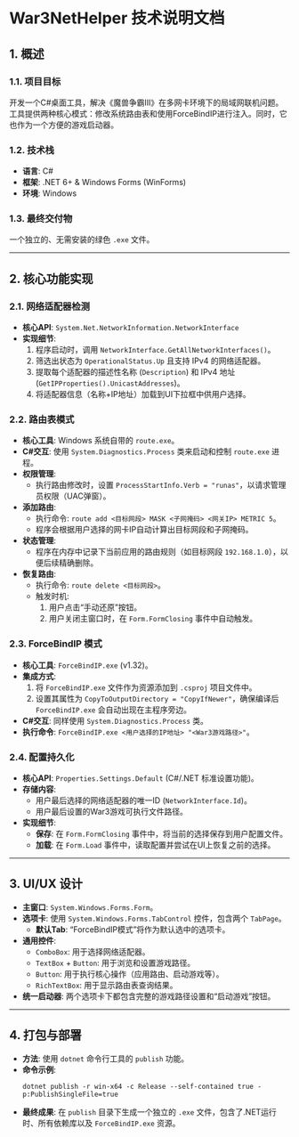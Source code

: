 # War3NetHelper 技术说明文档

## 1. 概述

### 1.1. 项目目标
开发一个C#桌面工具，解决《魔兽争霸III》在多网卡环境下的局域网联机问题。工具提供两种核心模式：修改系统路由表和使用ForceBindIP进行注入。同时，它也作为一个方便的游戏启动器。

### 1.2. 技术栈
- **语言**: C#
- **框架**: .NET 6+ & Windows Forms (WinForms)
- **环境**: Windows

### 1.3. 最终交付物
一个独立的、无需安装的绿色 `.exe` 文件。

---

## 2. 核心功能实现

### 2.1. 网络适配器检测
- **核心API**: `System.Net.NetworkInformation.NetworkInterface`
- **实现细节**:
  1. 程序启动时，调用 `NetworkInterface.GetAllNetworkInterfaces()`。
  2. 筛选出状态为 `OperationalStatus.Up` 且支持 IPv4 的网络适配器。
  3. 提取每个适配器的描述性名称 (`Description`) 和 IPv4 地址 (`GetIPProperties().UnicastAddresses`)。
  4. 将适配器信息（名称+IP地址）加载到UI下拉框中供用户选择。

### 2.2. 路由表模式
- **核心工具**: Windows 系统自带的 `route.exe`。
- **C#交互**: 使用 `System.Diagnostics.Process` 类来启动和控制 `route.exe` 进程。
- **权限管理**:
  - 执行路由修改时，设置 `ProcessStartInfo.Verb = "runas"`，以请求管理员权限（UAC弹窗）。
- **添加路由**:
  - 执行命令: `route add <目标网段> MASK <子网掩码> <网关IP> METRIC 5`。
  - 程序会根据用户选择的网卡IP自动计算出目标网段和子网掩码。
- **状态管理**:
  - 程序在内存中记录下当前应用的路由规则（如目标网段 `192.168.1.0`），以便后续精确删除。
- **恢复路由**:
  - 执行命令: `route delete <目标网段>`。
  - 触发时机:
    1. 用户点击“手动还原”按钮。
    2. 用户关闭主窗口时，在 `Form.FormClosing` 事件中自动触发。

### 2.3. ForceBindIP 模式
- **核心工具**: `ForceBindIP.exe` (v1.32)。
- **集成方式**:
  1. 将 `ForceBindIP.exe` 文件作为资源添加到 `.csproj` 项目文件中。
  2. 设置其属性为 `CopyToOutputDirectory = "CopyIfNewer"`，确保编译后 `ForceBindIP.exe` 会自动出现在主程序旁边。
- **C#交互**: 同样使用 `System.Diagnostics.Process` 类。
- **执行命令**: `ForceBindIP.exe <用户选择的IP地址> "<War3游戏路径>"`。

### 2.4. 配置持久化
- **核心API**: `Properties.Settings.Default` (C#/.NET 标准设置功能)。
- **存储内容**:
  - 用户最后选择的网络适配器的唯一ID (`NetworkInterface.Id`)。
  - 用户最后设置的War3游戏可执行文件路径。
- **实现细节**:
  - **保存**: 在 `Form.FormClosing` 事件中，将当前的选择保存到用户配置文件。
  - **加载**: 在 `Form.Load` 事件中，读取配置并尝试在UI上恢复之前的选择。

---

## 3. UI/UX 设计
- **主窗口**: `System.Windows.Forms.Form`。
- **选项卡**: 使用 `System.Windows.Forms.TabControl` 控件，包含两个 `TabPage`。
  - **默认Tab**: “ForceBindIP模式”将作为默认选中的选项卡。
- **通用控件**:
  - `ComboBox`: 用于选择网络适配器。
  - `TextBox` + `Button`: 用于浏览和设置游戏路径。
  - `Button`: 用于执行核心操作（应用路由、启动游戏等）。
  - `RichTextBox`: 用于显示路由表查询结果。
- **统一启动器**: 两个选项卡下都包含完整的游戏路径设置和“启动游戏”按钮。

---

## 4. 打包与部署
- **方法**: 使用 `dotnet` 命令行工具的 `publish` 功能。
- **命令示例**:
  ```shell
  dotnet publish -r win-x64 -c Release --self-contained true -p:PublishSingleFile=true
  ```
- **最终成果**: 在 `publish` 目录下生成一个独立的 `.exe` 文件，包含了.NET运行时、所有依赖库以及 `ForceBindIP.exe` 资源。
